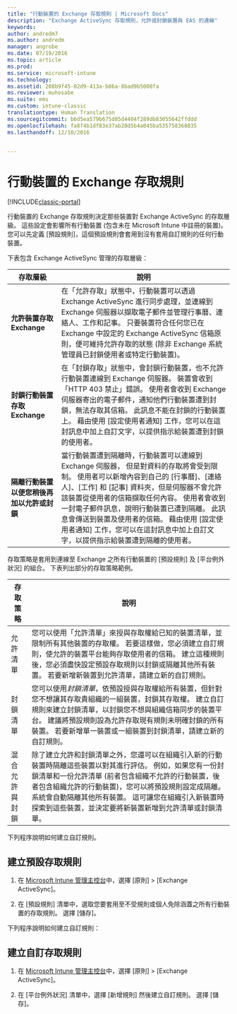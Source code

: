 ```yaml
---
title: "行動裝置的 Exchange 存取規則 | Microsoft Docs"
description: "Exchange ActiveSync 存取規則，允許或封鎖裝置與 EAS 的連線"
keywords: 
author: andredm7
ms.author: andredm
manager: angrobe
ms.date: 07/19/2016
ms.topic: article
ms.prod: 
ms.service: microsoft-intune
ms.technology: 
ms.assetid: 208b9f45-02d9-413a-b86a-8bad9b5008fa
ms.reviewer: muhosabe
ms.suite: ems
ms.custom: intune-classic
translationtype: Human Translation
ms.sourcegitcommit: b6d5ea579b675d85d4404f289db83055642ffddd
ms.openlocfilehash: fa8f4b1df83e37ab20d5b4a045ba535758368835
ms.lasthandoff: 12/10/2016


---
```


# <a name="exchange-access-rules-for-mobile-devices"></a>行動裝置的 Exchange 存取規則

[!INCLUDE[classic-portal](../includes/classic-portal.md)]

行動裝置的 Exchange 存取規則決定那些裝置對 Exchange ActiveSync 的存取層級。 這些設定會影響所有行動裝置 (包含未在 Microsoft Intune 中註冊的裝置)。 您可以先定義 [預設規則]，這個預設規則會套用到沒有套用自訂規則的任何行動裝置。

下表包含 Exchange ActiveSync 管理的存取層級：

|存取層級|說明|
|----------------|---------------|
|**允許裝置存取 Exchange**|在「允許存取」狀態中，行動裝置可以透過 Exchange ActiveSync 進行同步處理，並連線到 Exchange 伺服器以擷取電子郵件並管理行事曆、連絡人、工作和記事。 只要裝置符合任何您已在 Exchange 中設定的 Exchange ActiveSync 信箱原則，便可維持允許存取的狀態 (除非 Exchange 系統管理員已封鎖使用者或特定行動裝置)。|
|**封鎖行動裝置存取 Exchange**|在「封鎖存取」狀態中，會封鎖行動裝置，也不允許行動裝置連線到 Exchange 伺服器。 裝置會收到「HTTP 403 禁止」錯誤。 使用者會收到 Exchange 伺服器寄出的電子郵件，通知他們行動裝置遭到封鎖，無法存取其信箱。 此訊息不能在封鎖的行動裝置上。 藉由使用 [設定使用者通知] 工作，您可以在這封訊息中加上自訂文字，以提供指示給裝置遭到封鎖的使用者。 |
|**隔離行動裝置以便您稍後再加以允許或封鎖**|當行動裝置遭到隔離時，行動裝置可以連線到 Exchange 伺服器， 但是對資料的存取將會受到限制。 使用者可以新增內容到自己的 [行事曆]、[連絡人]、[工作] 和 [記事] 資料夾，但是伺服器不會允許該裝置從使用者的信箱擷取任何內容。 使用者會收到一封電子郵件訊息，說明行動裝置已遭到隔離。 此訊息會傳送到裝置及使用者的信箱。 藉由使用 [設定使用者通知] 工作，您可以在這封訊息中加上自訂文字，以提供指示給裝置遭到隔離的使用者。|

存取策略是套用到連線至 Exchange 之所有行動裝置的 [預設規則] 及 [平台例外狀況] 的組合。 下表列出部分的存取策略範例。

|存取策略|說明|
|-------------------|---------------|
|允許清單|您可以使用「允許清單」來授與存取權給已知的裝置清單，並限制所有其他裝置的存取權。 若要這樣做，您必須建立自訂規則，使允許的裝置平台能夠存取使用者的信箱。 建立這種規則後，您必須盡快設定預設存取規則以封鎖或隔離其他所有裝置。 若要新增新裝置到允許清單，請建立新的自訂規則。|
|封鎖清單|您可以使用*封鎖清單*，依預設授與存取權給所有裝置，但針對您不想讓其存取貴組織的一組裝置，封鎖其存取權。 建立自訂規則來建立封鎖清單，以封鎖您不想與組織信箱同步的裝置平台。 建議將預設規則設為允許存取現有規則未明確封鎖的所有裝置。 若要新增單一裝置或一組裝置到封鎖清單，請建立新的自訂規則。|
|混合允許與封鎖|除了建立允許和封鎖清單之外，您還可以在組織引入新的行動裝置時隔離這些裝置以對其進行評估。 例如，如果您有一份封鎖清單和一份允許清單 (前者包含組織不允許的行動裝置，後者包含組織允許的行動裝置)，您可以將預設規則設定成隔離。 系統會自動隔離其他所有裝置。 這可讓您在組織引入新裝置時探索到這些裝置，並決定要將新裝置新增到允許清單或封鎖清單。|
下列程序說明如何建立自訂規則。

## <a name="create-a-default-access-rule"></a>建立預設存取規則

1.  在 [Microsoft Intune 管理主控台](http://manage.microsoft.com)中，選擇 [原則] &gt; [Exchange ActiveSync]。

2.  在 [預設規則] 清單中，選取您要套用至不受規則或個人免除涵蓋之所有行動裝置的存取規則。 選擇 [儲存]。

下列程序說明如何建立自訂規則：

## <a name="create-a-custom-access-rule"></a>建立自訂存取規則

1. 在 [Microsoft Intune 管理主控台](http://manage.microsoft.com)中，選擇 [原則] &gt; [Exchange ActiveSync]。

2.  在 [平台例外狀況] 清單中，選擇 [新增規則] 然後建立自訂規則。 選擇 [儲存]。

